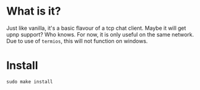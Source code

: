 
# What is it?

Just like vanilla, it's a basic flavour of a tcp chat client. Maybe it will get upnp support? Who knows. For now, it is only useful on the same network. Due to use of `termios`, this will not function on windows.

# Install

`sudo make install`
